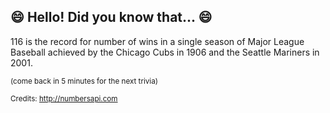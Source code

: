 ## :smile: Hello! Did you know that... :smile:
116 is the record for number of wins in a single season of Major League Baseball achieved by the Chicago Cubs in 1906 and the Seattle Mariners in 2001.

<sup>(come back in 5 minutes for the next trivia)</sup>


<sup>Credits: http://numbersapi.com</sup>
